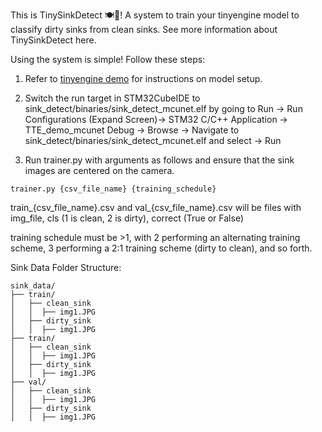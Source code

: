This is TinySinkDetect 🍽️🚀! A system to train your tinyengine model to classify dirty sinks from clean sinks. See more information about TinySinkDetect here. 

Using the system is simple! Follow these steps:

1. Refer to [tinyengine demo](https://github.com/mit-han-lab/tinyengine/tree/main/tutorial/training) for instructions on model setup.

2. Switch the run target in STM32CubeIDE to sink_detect/binaries/sink_detect_mcunet.elf by going to Run -> Run Configurations (Expand Screen)-> STM32 C/C++ Application -> TTE_demo_mcunet Debug -> Browse -> Navigate to sink_detect/binaries/sink_detect_mcunet.elf and select -> Run

3. Run trainer.py with arguments as follows and ensure that the sink images are centered on the camera.

`trainer.py {csv_file_name} {training_schedule}`

train_{csv_file_name}.csv and val_{csv_file_name}.csv will be files with img_file, cls (1 is clean, 2 is dirty), correct (True or False)

training schedule must be >1, with 2 performing an alternating training scheme, 3 performing a 2:1 training scheme (dirty to clean), and so forth. 

Sink Data Folder Structure:
```
sink_data/
├── train/
│   ├── clean_sink
│   │  ├── img1.JPG
│   ├── dirty_sink
│   │  ├── img1.JPG
├── train/
│   ├── clean_sink
│   │  ├── img1.JPG
│   ├── dirty_sink
│   │  ├── img1.JPG
├── val/
│   ├── clean_sink
│   │  ├── img1.JPG
│   ├── dirty_sink
│   │  ├── img1.JPG
```
